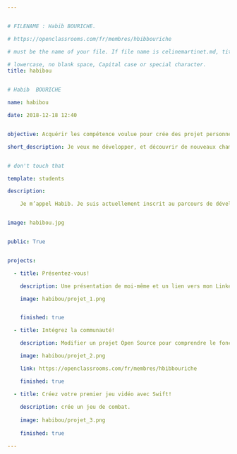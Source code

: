 ```yaml
---


# FILENAME : Habib BOURICHE.

# https://openclassrooms.com/fr/membres/hbibbouriche

# must be the name of your file. If file name is celinemartinet.md, title is celinemartinet.

# lowercase, no blank space, Capital case or special character.
title: habibou


# Habib  BOURICHE 

name: habibou

date: 2018-12-18 12:40


objective: Acquérir les compétence voulue pour crée des projet personnels.

short_description: Je veux me développer, et découvrir de nouveaux champs possibles. Je suis inventif et futur créateur.


# don't touch that

template: students

description:

    Je m’appel Habib. Je suis actuellement inscrit au parcours de développement IOS. Je souhaite acquérir des compétence pour pouvoir me lancé dans des projets personnels, grâce au acquis que j’aurais lors de ce parcours et grâce aux diverses expériences que je pourrai avoir par la suite sur plusieurs projets de clients.


image: habibou.jpg


public: True


projects:

  - title: Présentez-vous!

    description: Une présentation de moi-même et un lien vers mon LinkedIn.

    image: habibou/projet_1.png


    finished: true

  - title: Intégrez la communauté!

    description: Modifier un projet Open Source pour comprendre le fonctionnement de Git, de Github et des pull requests. 

    image: habibou/projet_2.png

    link: https://openclassrooms.com/fr/membres/hbibbouriche

    finished: true

  - title: Créez votre premier jeu vidéo avec Swift!
  
    description: crée un jeu de combat.
  
    image: habibou/projet_3.png
  
    finished: true

---
```

